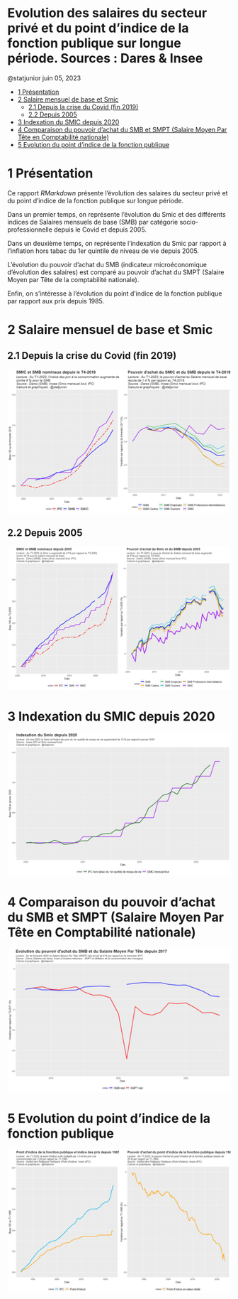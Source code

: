 Evolution des salaires du secteur privé et du point d’indice de la
fonction publique sur longue période. Sources : Dares & Insee
================
@statjunior
juin 05, 2023

- <a href="#1-présentation" id="toc-1-présentation">1 Présentation</a>
- <a href="#2-salaire-mensuel-de-base-et-smic"
  id="toc-2-salaire-mensuel-de-base-et-smic">2 Salaire mensuel de base et
  Smic</a>
  - <a href="#21-depuis-la-crise-du-covid-fin-2019"
    id="toc-21-depuis-la-crise-du-covid-fin-2019">2.1 Depuis la crise du
    Covid (fin 2019)</a>
  - <a href="#22-depuis-2005" id="toc-22-depuis-2005">2.2 Depuis 2005</a>
- <a href="#3-indexation-du-smic-depuis-2020"
  id="toc-3-indexation-du-smic-depuis-2020">3 Indexation du SMIC depuis
  2020</a>
- <a
  href="#4-comparaison-du-pouvoir-dachat-du-smb-et-smpt-salaire-moyen-par-tête-en-comptabilité-nationale"
  id="toc-4-comparaison-du-pouvoir-dachat-du-smb-et-smpt-salaire-moyen-par-tête-en-comptabilité-nationale">4
  Comparaison du pouvoir d’achat du SMB et SMPT (Salaire Moyen Par Tête en
  Comptabilité nationale)</a>
- <a href="#5-evolution-du-point-dindice-de-la-fonction-publique"
  id="toc-5-evolution-du-point-dindice-de-la-fonction-publique">5
  Evolution du point d’indice de la fonction publique</a>

# 1 Présentation

Ce rapport *RMarkdown* présente l’évolution des salaires du secteur
privé et du point d’indice de la fonction publique sur longue période.

Dans un premier temps, on représente l’évolution du Smic et des
différents indices de Salaires mensuels de base (SMB) par catégorie
socio-professionnelle depuis le Covid et depuis 2005.

Dans un deuxième temps, on représente l’indexation du Smic par rapport à
l’inflation hors tabac du 1er quintile de niveau de vie depuis 2005.

L’évolution du pouvoir d’achat du SMB (indicateur microéconomique
d’évolution des salaires) est comparé au pouvoir d’achat du SMPT
(Salaire Moyen par Tête de la comptabilité nationale).

Enfin, on s’intéresse à l’évolution du point d’indice de la fonction
publique par rapport aux prix depuis 1985.

# 2 Salaire mensuel de base et Smic

## 2.1 Depuis la crise du Covid (fin 2019)

![](code_github_salaires_files/figure-gfm/unnamed-chunk-2-1.png)<!-- -->

## 2.2 Depuis 2005

![](code_github_salaires_files/figure-gfm/unnamed-chunk-3-1.png)<!-- -->

# 3 Indexation du SMIC depuis 2020

![](code_github_salaires_files/figure-gfm/unnamed-chunk-5-1.png)<!-- -->

# 4 Comparaison du pouvoir d’achat du SMB et SMPT (Salaire Moyen Par Tête en Comptabilité nationale)

![](code_github_salaires_files/figure-gfm/unnamed-chunk-6-1.png)<!-- -->

# 5 Evolution du point d’indice de la fonction publique

![](code_github_salaires_files/figure-gfm/unnamed-chunk-8-1.png)<!-- -->
